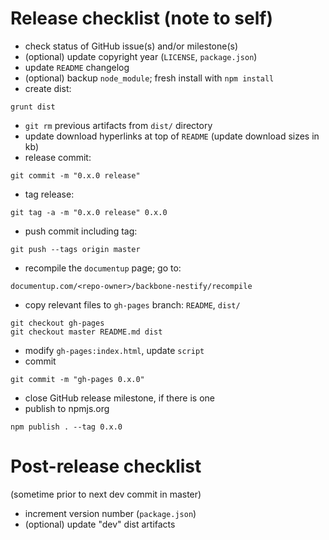 # Release checklist (note to self)

* check status of GitHub issue(s) and/or milestone(s)
* (optional) update copyright year (`LICENSE`, `package.json`)
* update `README` changelog
* (optional) backup `node_module`; fresh install with `npm install`
* create dist:

```
grunt dist
```

* `git rm` previous artifacts from `dist/` directory
* update download hyperlinks at top of `README` (update download sizes in kb)
* release commit:

```
git commit -m "0.x.0 release"
```

* tag release:

```
git tag -a -m "0.x.0 release" 0.x.0
```

* push commit including tag:

```
git push --tags origin master
```

* recompile the `documentup` page; go to:

```
documentup.com/<repo-owner>/backbone-nestify/recompile
```
    
* copy relevant files to `gh-pages` branch: `README`, `dist/`

```
git checkout gh-pages
git checkout master README.md dist
```

* modify `gh-pages:index.html`, update `script`
* commit

```
git commit -m "gh-pages 0.x.0"
```

* close GitHub release milestone, if there is one
* publish to npmjs.org

```
npm publish . --tag 0.x.0
```

# Post-release checklist 

(sometime prior to next dev commit in master)

* increment version number (`package.json`)
* (optional) update "dev" dist artifacts

